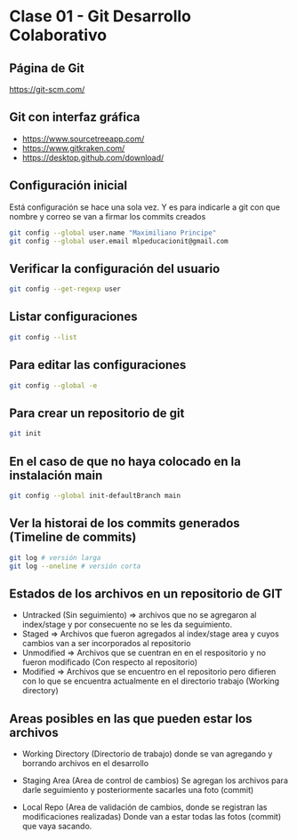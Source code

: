 # Clase 01 - Git Desarrollo Colaborativo

## Página de Git

<https://git-scm.com/>

## Git con interfaz gráfica

* <https://www.sourcetreeapp.com/>
* <https://www.gitkraken.com/>
* <https://desktop.github.com/download/>

## Configuración inicial
Está configuración se hace una sola vez. Y es para indicarle a git con que nombre y correo se van a firmar los commits creados

```sh
git config --global user.name "Maximiliano Principe"
git config --global user.email mlpeducacionit@gmail.com
```

## Verificar la configuración del usuario

```sh
git config --get-regexp user
```

## Listar configuraciones

```sh
git config --list
```

## Para editar las configuraciones

```sh
git config --global -e
```

## Para crear un repositorio de git

```sh
git init
```

## En el caso de que no haya colocado en la instalación main

```sh
git config --global init-defaultBranch main
```

## Ver la historai de los commits generados (Timeline de commits)

```sh
git log # versión larga
git log --oneline # versión corta
```

## Estados de los archivos en un repositorio de GIT

* Untracked (Sin seguimiento) => archivos que no se agregaron al index/stage y por consecuente no se les da seguimiento.
* Staged => Archivos que fueron agregados al index/stage area y cuyos cambios van a ser incorporados al repositorio
* Unmodified => Archivos que se cuentran en en el respositorio y no fueron modificado (Con respecto al repositorio)
* Modified => Archivos que se encuentro en el repositorio pero difieren con lo que se encuentra actualmente en el directorio trabajo (Working directory)

## Areas posibles en las que pueden estar los archivos

* Working Directory (Directorio de trabajo) donde se van agregando y borrando archivos en el desarrollo

* Staging Area (Area de control de cambios) Se agregan los archivos para darle seguimiento y posteriormente sacarles una foto (commit)

* Local Repo (Area de validación de cambios, donde se registran las modificaciones realizadas) Donde van a estar todas las fotos (commit) que vaya sacando.
